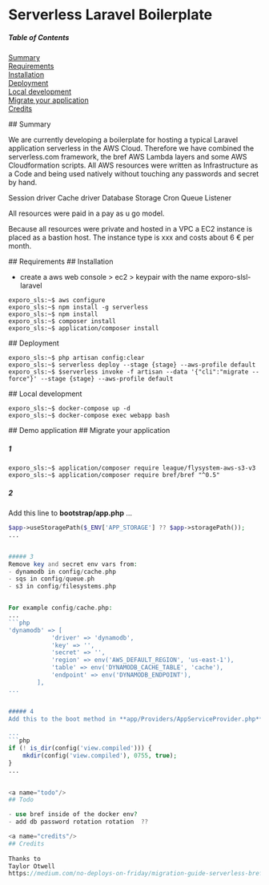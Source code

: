 # Serverless Laravel Boilerplate   

##### Table of Contents  
[Summary](#summary)  
[Requirements](#requirements)  
[Installation](#installation)  
[Deployment](#deployment)  
[Local development](#local)  
[Migrate your application](#migration)  
[Credits](#credits)  



<a name="summary"/>
## Summary

We are currently developing a boilerplate for hosting a typical Laravel application serverless  in the AWS Cloud. Therefore we have combined the serverless.com framework, the bref AWS Lambda layers and some AWS Cloudformation scripts. All AWS resources were written as Infrastructure as a Code and being used natively without touching any passwords and secret by hand.

Session driver
Cache driver
Database
Storage
Cron
Queue Listener

All resources were paid in a pay as u go model.

Because all resources were private and hosted in a VPC a EC2 instance is placed as a bastion host. The instance type is xxx and costs about 6 € per month.

<a name="requirements"/>
## Requirements


<a name="installation"/>
## Installation

- create a aws web console > ec2 > keypair with the name exporo-slsl-laravel

```console
exporo_sls:~$ aws configure   
exporo_sls:~$ npm install -g serverless   
exporo_sls:~$ npm install  
exporo_sls:~$ composer install   
exporo_sls:~$ application/composer install  
```

<a name="deployment"/>
## Deployment

```console
exporo_sls:~$ php artisan config:clear
exporo_sls:~$ serverless deploy --stage {stage} --aws-profile default
exporo_sls:~$ $serverless invoke -f artisan --data '{"cli":"migrate --force"}' --stage {stage} --aws-profile default
```

<a name="local"/>
## Local development

```console
exporo_sls:~$ docker-compose up -d
exporo_sls:~$ docker-compose exec webapp bash
```

<a name="demo"/>
## Demo application


<a name="migration"/>
## Migrate your application

##### 1
```console
exporo_sls:~$ application/composer require league/flysystem-aws-s3-v3
exporo_sls:~$ application/composer require bref/bref "^0.5"
```

##### 2
Add this line to **bootstrap/app.php**
...

```php
$app->useStoragePath($_ENV['APP_STORAGE'] ?? $app->storagePath());
...


##### 3
Remove key and secret env vars from:
- dynamodb in config/cache.php
- sqs in config/queue.ph
- s3 in config/filesystems.php


For example config/cache.php:
...
```php
'dynamodb' => [
            'driver' => 'dynamodb',
            'key' => '',
            'secret' => '',
            'region' => env('AWS_DEFAULT_REGION', 'us-east-1'),
            'table' => env('DYNAMODB_CACHE_TABLE', 'cache'),
            'endpoint' => env('DYNAMODB_ENDPOINT'),
        ],
...


##### 4
Add this to the boot method in **app/Providers/AppServiceProvider.php**:

...
```php
if (! is_dir(config('view.compiled'))) {
    mkdir(config('view.compiled'), 0755, true);
}
...
   

<a name="todo"/>
## Todo

- use bref inside of the docker env? 
- add db password rotation rotation  ??

<a name="credits"/>
## Credits
   
Thanks to  
Taylor Otwell  
https://medium.com/no-deploys-on-friday/migration-guide-serverless-bref-laravel-fbb513b4c54b